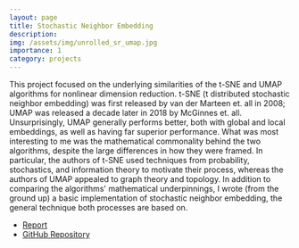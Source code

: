 ```yaml
---
layout: page
title: Stochastic Neighbor Embedding
description: 
img: /assets/img/unrolled_sr_umap.jpg
importance: 1
category: projects
---
```


This project focused on the underlying similarities of the t-SNE and UMAP algorithms for nonlinear dimension reduction.  t-SNE (t distributed stochastic neighbor embedding) was first released by van der Marteen et. all in 2008; UMAP was released a decade later in 2018 by McGinnes et. all.  Unsurprisingly, UMAP generally performs better, both with global and local embeddings, as well as having far superior performance.  What was most interesting to me was the mathematical commonality behind the two algorithms, despite the large differences in how they were framed.  In particular, the authors of t-SNE used techniques from probability, stochastics, and information theory to motivate their process, whereas the authors of UMAP appealed to graph theory and topology.  In addition to comparing the algorithms' mathematical underpinnings, I wrote (from the ground up) a basic implementation of stochastic neighbor embedding, the general technique both processes are based on. 

- [Report](/assets/pdf/tSNE_UMAP.pdf)
- [GitHub Repository](https://github.com/dralston78/stochastic-neighborhood-embedding/)
